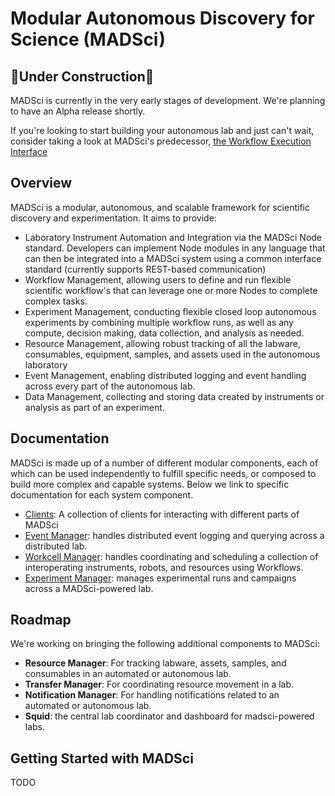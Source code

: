 # Modular Autonomous Discovery for Science (MADSci)

## 🚧Under Construction🚧

MADSci is currently in the very early stages of development. We're planning to have an Alpha release shortly.

If you're looking to start building your autonomous lab and just can't wait, consider taking a look at MADSci's predecessor, [the Workflow Execution Interface](https://github.com/AD-SDL/wei)

## Overview

MADSci is a modular, autonomous, and scalable framework for scientific discovery and experimentation. It aims to provide:

- Laboratory Instrument Automation and Integration via the MADSci Node standard. Developers can implement Node modules in any language that can then be integrated into a MADSci system using a common interface standard (currently supports REST-based communication)
- Workflow Management, allowing users to define and run flexible scientific workflow's that can leverage one or more Nodes to complete complex tasks.
- Experiment Management, conducting flexible closed loop autonomous experiments by combining multiple workflow runs, as well as any compute, decision making, data collection, and analysis as needed.
- Resource Management, allowing robust tracking of all the labware, consumables, equipment, samples, and assets used in the autonomous laboratory
- Event Management, enabling distributed logging and event handling across every part of the autonomous lab.
- Data Management, collecting and storing data created by instruments or analysis as part of an experiment.

## Documentation

MADSci is made up of a number of different modular components, each of which can be used independently to fulfill specific needs, or composed to build more complex and capable systems. Below we link to specific documentation for each system component.

- [Clients](./src/madsci_client/README.md): A collection of clients for interacting with different parts of MADSci
- [Event Manager](./src/madsci_event_manager/README.md): handles distributed event logging and querying across a distributed lab.
- [Workcell Manager](./src/madsci_workcell_manager/README.md): handles coordinating and scheduling a collection of interoperating instruments, robots, and resources using Workflows.
- [Experiment Manager](./src/madsci_experiment_manager/README.md): manages experimental runs and campaigns across a MADSci-powered lab.

## Roadmap

We're working on bringing the following additional components to MADSci:

- **Resource Manager**: For tracking labware, assets, samples, and consumables in an automated or autonomous lab.
- **Transfer Manager**: For coordinating resource movement in a lab.
- **Notification Manager**: For handling notifications related to an automated or autonomous lab.
- **Squid**: the central lab coordinator and dashboard for madsci-powered labs.


## Getting Started with MADSci

TODO
